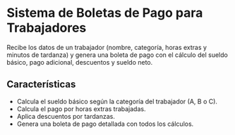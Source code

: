 # Sistema de Boletas de Pago para Trabajadores
Recibe los datos de un trabajador (nombre, categoría, horas extras y minutos de tardanza) y genera una boleta de pago con el cálculo del sueldo básico, pago adicional, descuentos y sueldo neto.

## Características
- Calcula el sueldo básico según la categoría del trabajador (A, B o C).
- Calcula el pago por horas extras trabajadas.
- Aplica descuentos por tardanzas.
- Genera una boleta de pago detallada con todos los cálculos.
